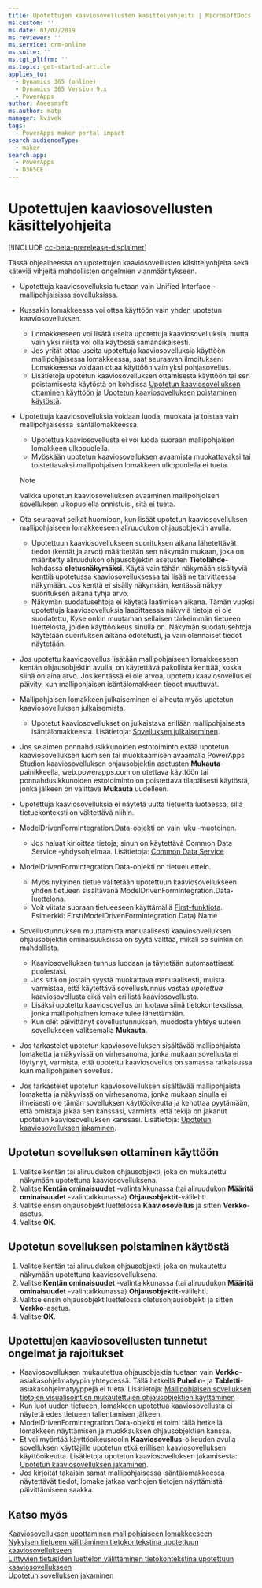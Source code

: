 ```yaml
---
title: Upotettujen kaaviosovellusten käsittelyohjeita | MicrosoftDocs
ms.custom: ''
ms.date: 01/07/2019
ms.reviewer: ''
ms.service: crm-online
ms.suite: ''
ms.tgt_pltfrm: ''
ms.topic: get-started-article
applies_to:
  - Dynamics 365 (online)
  - Dynamics 365 Version 9.x
  - PowerApps
author: Aneesmsft
ms.author: matp
manager: kvivek
tags:
  - PowerApps maker portal impact
search.audienceType:
  - maker
search.app:
  - PowerApps
  - D365CE
---
```


# <a name="guidelines-on-working-with-embedded-canvas-apps"></a>Upotettujen kaaviosovellusten käsittelyohjeita
[!INCLUDE [cc-beta-prerelease-disclaimer](../../includes/cc-beta-prerelease-disclaimer.md)]

Tässä ohjeaiheessa on upotettujen kaaviosovellusten käsittelyohjeita sekä käteviä vihjeitä mahdollisten ongelmien vianmääritykseen.

-   Upotettuja kaaviosovelluksia tuetaan vain Unified Interface -mallipohjaisissa sovelluksissa.
-   Kussakin lomakkeessa voi ottaa käyttöön vain yhden upotetun kaaviosovelluksen. 
     - Lomakkeeseen voi lisätä useita upotettuja kaaviosovelluksia, mutta vain yksi niistä voi olla käytössä samanaikaisesti.
     - Jos yrität ottaa useita upotettuja kaaviosovelluksia käyttöön mallipohjaisessa lomakkeessa, saat seuraavan ilmoituksen: Lomakkeessa voidaan ottaa käyttöön vain yksi pohjasovellus.
     - Lisätietoja upotetun kaaviosovelluksen ottamisesta käyttöön tai sen poistamisesta käytöstä on kohdissa [Upotetun kaaviosovelluksen ottaminen käyttöön](#enable-an-embedded-canvas-app) ja [Upotetun kaaviosovelluksen poistaminen käytöstä](#disable-an-embedded-canvas-app).
-   Upotettuja kaaviosovelluksia voidaan luoda, muokata ja toistaa vain mallipohjaisessa isäntälomakkeessa.
     - Upotettua kaaviosovellusta ei voi luoda suoraan mallipohjaisen lomakkeen ulkopuolella.
     - Myöskään upotetun kaaviosovelluksen avaamista muokattavaksi tai toistettavaksi mallipohjaisen lomakkeen ulkopuolella ei tueta.

     > [!NOTE]
     > Vaikka upotetun kaaviosovelluksen avaaminen mallipohjoisen sovelluksen ulkopuolella onnistuisi, sitä ei tueta.

-   Ota seuraavat seikat huomioon, kun lisäät upotetun kaaviosovelluksen mallipohjaiseen lomakkeeseen aliruudukon ohjausobjektin avulla.
     - Upotettuun kaaviosovellukseen suorituksen aikana lähetettävät tiedot (kentät ja arvot) määritetään sen näkymän mukaan, joka on määritetty aliruudukon ohjausobjektin asetusten **Tietolähde**-kohdassa **oletusnäkymäksi**. Käytä vain tähän näkymään sisältyviä kenttiä upotetussa kaaviosovelluksessa tai lisää ne tarvittaessa näkymään. Jos kenttä ei sisälly näkymään, kentässä näkyy suorituksen aikana tyhjä arvo. 
     - Näkymän suodatusehtoja ei käytetä laatimisen aikana. Tämän vuoksi upotettuja kaaviosovelluksia laadittaessa näkyviä tietoja ei ole suodatettu, Kyse onkin muutaman sellaisen tärkeimmän tietueen luettelosta, joiden käyttöoikeus sinulla on. Näkymän suodatusehtoja käytetään suorituksen aikana odotetusti, ja vain olennaiset tiedot näytetään.
-   Jos upotettu kaaviosovellus lisätään mallipohjaiseen lomakkeeseen kentän ohjausobjektin avulla, on käytettävä pakollista kenttää, koska siinä on aina arvo. Jos kentässä ei ole arvoa, upotettu kaaviosovellus ei päivity, kun mallipohjaisen isäntälomakkeen tiedot muuttuvat.
-   Mallipohjaisen lomakkeen julkaiseminen ei aiheuta myös upotetun kaaviosovelluksen julkaisemista.
     - Upotetut kaaviosovellukset on julkaistava erillään mallipohjaisesta isäntälomakkeesta. Lisätietoja: [Sovelluksen julkaiseminen](../canvas-apps/save-publish-app.md#publish-an-app).
-   Jos selaimen ponnahdusikkunoiden estotoiminto estää upotetun kaaviosovelluksen luomisen tai muokkaamisen avaamalla PowerApps Studion kaaviosovelluksen ohjausobjektin asetusten **Mukauta**-painikkeella, web.powerapps.com on otettava käyttöön tai ponnahdusikkunoiden estotoiminto on poistettava tilapäisesti käytöstä, jonka jälkeen on valittava **Mukauta** uudelleen.
-   Upotettuja kaaviosovelluksia ei näytetä uutta tietuetta luotaessa, sillä tietuekonteksti on välitettävä niihin.
-   ModelDrivenFormIntegration.Data-objekti on vain luku ‑muotoinen. 
     - Jos haluat kirjoittaa tietoja, sinun on käytettävä Common Data Service -yhdysohjelmaa. Lisätietoja: [Common Data Service](/connectors/commondataservice/)
-   ModelDrivenFormIntegration.Data-objekti on tietueluettelo. 
     - Myös nykyinen tietue välitetään upotettuun kaaviosovellukseen yhden tietueen sisältävänä ModelDrivenFormIntegration.Data-luettelona.
     - Voit viitata suoraan tietueeseen käyttämällä [First-funktiota](../canvas-apps/functions/function-first-last.md). Esimerkki: First(ModelDrivenFormIntegration.Data).Name
-   Sovellustunnuksen muuttamista manuaalisesti kaaviosovelluksen ohjausobjektin ominaisuuksissa on syytä välttää, mikäli se suinkin on mahdollista.
     - Kaaviosovelluksen tunnus luodaan ja täytetään automaattisesti puolestasi. 
     - Jos sitä on jostain syystä muokattava manuaalisesti, muista varmistaa, että käytettävä sovellustunnus vastaa *upotettua* kaaviosovellusta eikä vain erillistä kaaviosovellusta.
     - Lisäksi upotettu kaaviosovellus on luotava siinä tietokontekstissa, jonka mallipohjainen lomake tulee lähettämään.
     - Kun olet päivittänyt sovellustunnuksen, muodosta yhteys uuteen sovellukseen valitsemalla **Mukauta**.
- Jos tarkastelet upotetun kaaviosovelluksen sisältävää mallipohjaista lomaketta ja näkyvissä on virhesanoma, jonka mukaan sovellusta ei löytynyt, varmista, että upotettu kaaviosovellus on samassa ratkaisussa kuin mallipohjainen sovellus.
- Jos tarkastelet upotetun kaaviosovelluksen sisältävää mallipohjaista lomaketta ja näkyvissä on virhesanoma, jonka mukaan sinulla ei ilmeisesti ole tämän sovelluksen käyttöoikeutta ja kehottaa pyytämään, että omistaja jakaa sen kanssasi, varmista, että tekijä on jakanut upotetun kaaviosovelluksen kanssasi. Lisätietoja: [Upotetun kaaviosovelluksen jakaminen](share-embedded-canvas-app.md).

## <a name="enable-an-embedded-canvas-app"></a>Upotetun sovelluksen ottaminen käyttöön
1. Valitse kentän tai aliruudukon ohjausobjekti, joka on mukautettu näkymään upotettuna kaaviosovelluksena.
2. Valitse **Kentän ominaisuudet** -valintaikkunassa (tai aliruudukon **Määritä ominaisuudet** -valintaikkunassa) **Ohjausobjektit**-välilehti.
3. Valitse ensin ohjausobjektiluettelossa **Kaaviosovellus** ja sitten **Verkko**-asetus.
4. Valitse **OK**.

## <a name="disable-an-embedded-canvas-app"></a>Upotetun sovelluksen poistaminen käytöstä
1. Valitse kentän tai aliruudukon ohjausobjekti, joka on mukautettu näkymään upotettuna kaaviosovelluksena.
2. Valitse **Kentän ominaisuudet** -valintaikkunassa (tai aliruudukon **Määritä ominaisuudet** -valintaikkunassa) **Ohjausobjektit**-välilehti.
3. Valitse ensin ohjausobjektiluettelossa oletusohjausobjekti ja sitten **Verkko**-asetus.
4. Valitse **OK**.

## <a name="known-issues-and-limitations-with-embedded-canvas-apps"></a>Upotettujen kaaviosovellusten tunnetut ongelmat ja rajoitukset
- Kaaviosovelluksen mukautettua ohjausobjektia tuetaan vain **Verkko**-asiakasohjelmatyypin yhteydessä. Tällä hetkellä **Puhelin**- ja **Tabletti**-asiakasohjelmatyyppejä ei tueta. Lisätietoja: [Mallipohjaisen sovelluksen tietojen visualisointien mukautettujen ohjausobjektien käyttäminen](use-custom-controls-data-visualizations.md)
- Kun luot uuden tietueen, lomakkeen upotettua kaaviosovellusta ei näytetä edes tietueen tallentamisen jälkeen. 
-    ModelDrivenFormIntegration.Data-objekti ei toimi tällä hetkellä lomakkeen näyttämisen ja muokkauksen ohjausobjektien kanssa.
- Et voi myöntää käyttöoikeusroolin **Kaaviosovellus**-oikeuden avulla sovelluksen käyttäjille upotetun etkä erillisen kaaviosovelluksen käyttöoikeutta. Lisätietoja upotetun kaaviosovelluksen jakamisesta: [Upotetun kaaviosovelluksen jakaminen](share-embedded-canvas-app.md).
- Jos kirjoitat takaisin samat mallipohjaisessa isäntälomakkeessa näytettävät tiedot, lomake jatkaa vanhojen tietojen näyttämistä päivittämiseen saakka. 

## <a name="see-also"></a>Katso myös
[Kaaviosovelluksen upottaminen mallipohjaiseen lomakkeeseen](embed-canvas-app-in-form.md) <br />
[Nykyisen tietueen välittäminen tietokontekstina upotettuun kaaviosovellukseen](pass-current-embedded-canvas-app.md) <br />
[Liittyvien tietueiden luettelon välittäminen tietokontekstina upotettuun kaaviosovellukseen](pass-related-embedded-canvas-app.md) <br />
[Upotetun sovelluksen jakaminen](share-embedded-canvas-app.md)
